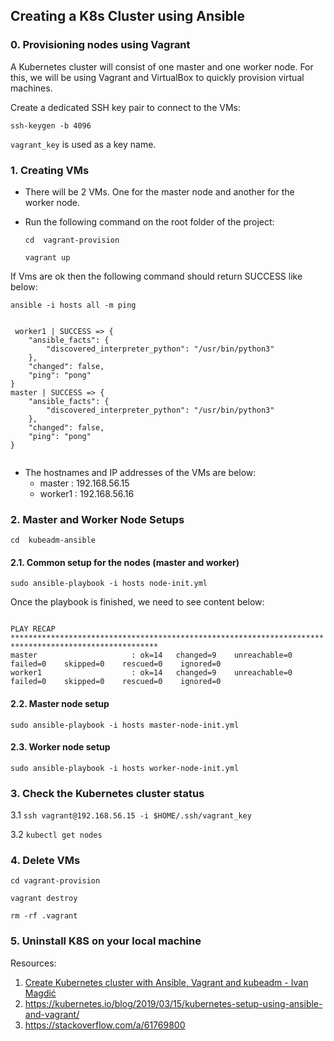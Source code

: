 ## Creating a K8s Cluster using Ansible

### 0. Provisioning nodes using Vagrant

A Kubernetes cluster will consist of one master and one worker node. For this, we will be using Vagrant and VirtualBox to quickly provision virtual machines.

Create a dedicated SSH key pair to connect to the VMs:

```ssh-keygen -b 4096```

```vagrant_key``` is used as a key name. 

### 1. Creating VMs

- There will be 2 VMs. One for the master node and another for the worker node.

- Run the following command on the root folder of the project:
    
    ```cd  vagrant-provision```

    ```vagrant up```


 If Vms are ok then the following command should return SUCCESS like below:

 ```ansible -i hosts all -m ping```

 <code>
 worker1 | SUCCESS => {
    "ansible_facts": {
        "discovered_interpreter_python": "/usr/bin/python3"
    },
    "changed": false,
    "ping": "pong"
}
master | SUCCESS => {
    "ansible_facts": {
        "discovered_interpreter_python": "/usr/bin/python3"
    },
    "changed": false,
    "ping": "pong"
}
 </code>
   

- The hostnames and IP addresses of the VMs are below:
  - master    : 192.168.56.15
  - worker1   : 192.168.56.16

### 2. Master and Worker Node Setups

```cd  kubeadm-ansible```

#### 2.1. Common setup for the nodes (master and worker)

```sudo ansible-playbook -i hosts node-init.yml```

Once the playbook is finished, we need to see content below:

<code> 
PLAY RECAP *******************************************************************************************************
master                     : ok=14   changed=9    unreachable=0    failed=0    skipped=0    rescued=0    ignored=0   
worker1                    : ok=14   changed=9    unreachable=0    failed=0    skipped=0    rescued=0    ignored=0
</code> 

#### 2.2. Master node setup

```sudo ansible-playbook -i hosts master-node-init.yml```

#### 2.3. Worker node setup

```sudo ansible-playbook -i hosts worker-node-init.yml```

### 3. Check the Kubernetes cluster status

3.1 ```ssh vagrant@192.168.56.15 -i $HOME/.ssh/vagrant_key```

3.2 ```kubectl get nodes```


### 4. Delete VMs

```cd vagrant-provision```

```vagrant destroy```

```rm -rf .vagrant```

### 5. Uninstall K8S on your local machine


Resources:
1. [Create Kubernetes cluster with Ansible, Vagrant and kubeadm - Ivan Magdić](https://imagdic.me/blog/create-kubernetes-cluster/)
2. https://kubernetes.io/blog/2019/03/15/kubernetes-setup-using-ansible-and-vagrant/
3. https://stackoverflow.com/a/61769800
